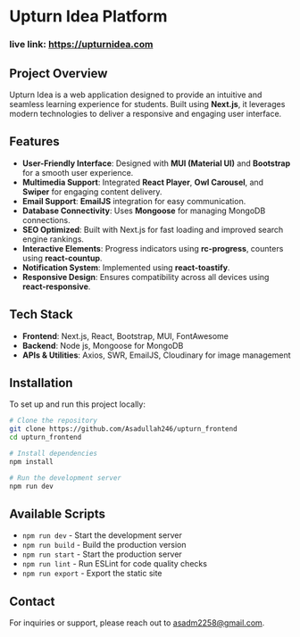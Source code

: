 # Upturn Idea Platform
### live link: https://upturnidea.com 

## Project Overview
Upturn Idea is a web application designed to provide an intuitive and seamless learning experience for students. Built using **Next.js**, it leverages modern technologies to deliver a responsive and engaging user interface. 

## Features
- **User-Friendly Interface**: Designed with **MUI (Material UI)** and **Bootstrap** for a smooth user experience.
- **Multimedia Support**: Integrated **React Player**, **Owl Carousel**, and **Swiper** for engaging content delivery.
- **Email Support**: **EmailJS** integration for easy communication.
- **Database Connectivity**: Uses **Mongoose** for managing MongoDB connections.
- **SEO Optimized**: Built with Next.js for fast loading and improved search engine rankings.
- **Interactive Elements**: Progress indicators using **rc-progress**, counters using **react-countup**.
- **Notification System**: Implemented using **react-toastify**.
- **Responsive Design**: Ensures compatibility across all devices using **react-responsive**.

## Tech Stack
- **Frontend**: Next.js, React, Bootstrap, MUI, FontAwesome
- **Backend**: Node js, Mongoose for MongoDB
- **APIs & Utilities**: Axios, SWR, EmailJS, Cloudinary for image management

## Installation
To set up and run this project locally:
```bash
# Clone the repository
git clone https://github.com/Asadullah246/upturn_frontend
cd upturn_frontend

# Install dependencies
npm install

# Run the development server
npm run dev
```

## Available Scripts
- `npm run dev` - Start the development server
- `npm run build` - Build the production version
- `npm run start` - Start the production server
- `npm run lint` - Run ESLint for code quality checks
- `npm run export` - Export the static site


## Contact
For inquiries or support, please reach out to asadm2258@gmail.com.

